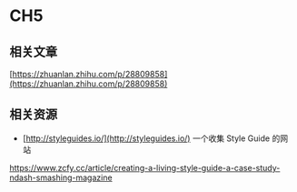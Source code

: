 CH5
===

相关文章
---

[https://zhuanlan.zhihu.com/p/28809858](https://zhuanlan.zhihu.com/p/28809858)

相关资源
---

 - [http://styleguides.io/](http://styleguides.io/) 一个收集 Style Guide 的网站
 
https://www.zcfy.cc/article/creating-a-living-style-guide-a-case-study-ndash-smashing-magazine 